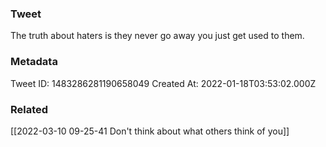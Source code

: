 ### Tweet
The truth about haters is they never go away you just get used to them.

### Metadata
Tweet ID: 1483286281190658049
Created At: 2022-01-18T03:53:02.000Z

### Related
[[2022-03-10 09-25-41 Don't think about what others think of you]]

